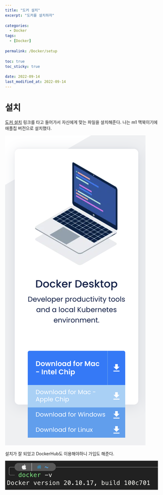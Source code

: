 ```yaml
---
title: "도커 설치"
excerpt: "도커를 설치하자"

categories:
  - Docker
tags:
  - [Docker]

permalink: /Docker/setup

toc: true
toc_sticky: true

date: 2022-09-14
last_modified_at: 2022-09-14
---
```


# 설치 

[도커 설치](https://www.docker.com/get-started) 링크를 타고 들어가서 자신에게 맞는 파일을 설치해준다. 나는 m1 맥북이기에 애플칩 버전으로 설치했다.

![](../../assets/images/posts_img/Docker/2022-09-14-docker1.png)

설치가 잘 되었고 DockerHub도 이용해야하니 가입도 해준다.

![](../../assets/images/posts_img/Docker/2022-09-14-docker2.png)

